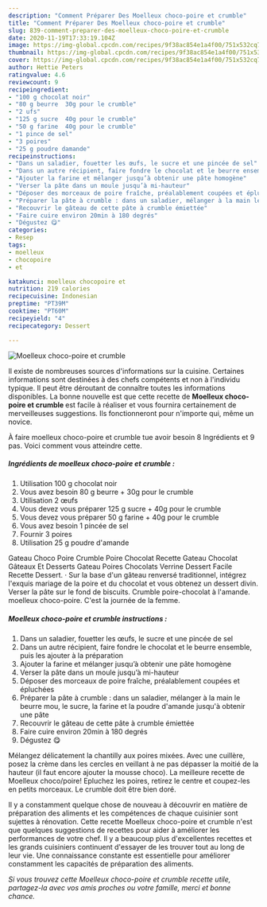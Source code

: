 ```yaml
---
description: "Comment Préparer Des Moelleux choco-poire et crumble"
title: "Comment Préparer Des Moelleux choco-poire et crumble"
slug: 839-comment-preparer-des-moelleux-choco-poire-et-crumble
date: 2020-11-19T17:33:19.104Z
image: https://img-global.cpcdn.com/recipes/9f38ac854e1a4f00/751x532cq70/moelleux-choco-poire-et-crumble-photo-principale-de-la-recette.jpg
thumbnail: https://img-global.cpcdn.com/recipes/9f38ac854e1a4f00/751x532cq70/moelleux-choco-poire-et-crumble-photo-principale-de-la-recette.jpg
cover: https://img-global.cpcdn.com/recipes/9f38ac854e1a4f00/751x532cq70/moelleux-choco-poire-et-crumble-photo-principale-de-la-recette.jpg
author: Hettie Peters
ratingvalue: 4.6
reviewcount: 9
recipeingredient:
- "100 g chocolat noir"
- "80 g beurre  30g pour le crumble"
- "2 ufs"
- "125 g sucre  40g pour le crumble"
- "50 g farine  40g pour le crumble"
- "1 pince de sel"
- "3 poires"
- "25 g poudre damande"
recipeinstructions:
- "Dans un saladier, fouetter les œufs, le sucre et une pincée de sel"
- "Dans un autre récipient, faire fondre le chocolat et le beurre ensemble, puis les ajouter à la préparation"
- "Ajouter la farine et mélanger jusqu’à obtenir une pâte homogène"
- "Verser la pâte dans un moule jusqu’à mi-hauteur"
- "Déposer des morceaux de poire fraîche, préalablement coupées et épluchées"
- "Préparer la pâte à crumble : dans un saladier, mélanger à la main le beurre mou, le sucre, la farine et la poudre d&#39;amande jusqu&#39;à obtenir une pâte"
- "Recouvrir le gâteau de cette pâte à crumble émiettée"
- "Faire cuire environ 20min à 180 degrés"
- "Dégustez 😋"
categories:
- Resep
tags:
- moelleux
- chocopoire
- et

katakunci: moelleux chocopoire et 
nutrition: 219 calories
recipecuisine: Indonesian
preptime: "PT39M"
cooktime: "PT60M"
recipeyield: "4"
recipecategory: Dessert

---
```



![Moelleux choco-poire et crumble](https://img-global.cpcdn.com/recipes/9f38ac854e1a4f00/751x532cq70/moelleux-choco-poire-et-crumble-photo-principale-de-la-recette.jpg)

Il existe de nombreuses sources d'informations sur la cuisine. Certaines informations sont destinées à des chefs compétents et non à l'individu typique. Il peut être déroutant de connaître toutes les informations disponibles. La bonne nouvelle est que cette recette de <strong> Moelleux choco-poire et crumble </strong> est facile à réaliser et vous fournira certainement de merveilleuses suggestions. Ils fonctionneront pour n'importe qui, même un novice.

<!--inarticleads1-->

À faire moelleux choco-poire et crumble tue avoir besoin 8 Ingrédients et 9 pas. Voici comment vous atteindre cette.

##### Ingrédients de moelleux choco-poire et crumble :

1. Utilisation 100 g chocolat noir
1. Vous avez besoin 80 g beurre + 30g pour le crumble
1. Utilisation 2 œufs
1. Vous devez vous préparer 125 g sucre + 40g pour le crumble
1. Vous devez vous préparer 50 g farine + 40g pour le crumble
1. Vous avez besoin 1 pincée de sel
1. Fournir 3 poires
1. Utilisation 25 g poudre d&#39;amande


Gateau Choco Poire Crumble Poire Chocolat Recette Gateau Chocolat Gâteaux Et Desserts Gateau Poires Chocolats Verrine Dessert Facile Recette Dessert. · Sur la base d&#39;un gâteau renversé traditionnel, intégrez l&#39;exquis mariage de la poire et du chocolat et vous obtenez un dessert divin. Verser la pâte sur le fond de biscuits. Crumble poire-chocolat à l&#39;amande. moelleux choco-poire. C&#39;est la journée de la femme. 

<!--inarticleads2-->

##### Moelleux choco-poire et crumble instructions :

1. Dans un saladier, fouetter les œufs, le sucre et une pincée de sel
1. Dans un autre récipient, faire fondre le chocolat et le beurre ensemble, puis les ajouter à la préparation
1. Ajouter la farine et mélanger jusqu’à obtenir une pâte homogène
1. Verser la pâte dans un moule jusqu’à mi-hauteur
1. Déposer des morceaux de poire fraîche, préalablement coupées et épluchées
1. Préparer la pâte à crumble : dans un saladier, mélanger à la main le beurre mou, le sucre, la farine et la poudre d&#39;amande jusqu&#39;à obtenir une pâte
1. Recouvrir le gâteau de cette pâte à crumble émiettée
1. Faire cuire environ 20min à 180 degrés
1. Dégustez 😋


Mélangez délicatement la chantilly aux poires mixées. Avec une cuillère, posez la crème dans les cercles en veillant à ne pas dépasser la moitié de la hauteur (il faut encore ajouter la mousse choco). La meilleure recette de Moelleux choco/poire! Epluchez les poires, retirez le centre et coupez-les en petits morceaux. Le crumble doit être bien doré. 

<!--inarticleads1-->

<p>
Il y a constamment quelque chose de nouveau à découvrir en matière de préparation des aliments et les compétences de chaque cuisinier sont sujettes à rénovation. Cette recette Moelleux choco-poire et crumble n'est que quelques suggestions de recettes pour aider à améliorer les performances de votre chef. Il y a beaucoup plus d'excellentes recettes et les grands cuisiniers continuent d'essayer de les trouver tout au long de leur vie. Une connaissance constante est essentielle pour améliorer constamment les capacités de préparation des aliments.
</p>

<p>
<i>Si vous trouvez cette Moelleux choco-poire et crumble recette utile, partagez-la avec vos amis proches ou votre famille, merci et bonne chance.</i>
</p>

